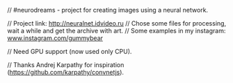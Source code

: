 // #neurodreams - project for creating images using a neural network.

// Project link: http://neuralnet.idvideo.ru
// Chose some files for processing, wait a while and get the archive with art.
// Some examples in my instagram: www.instagram.com/gummybear

// Need GPU support (now used only CPU).

// Thanks Andrej Karpathy for inspiration (https://github.com/karpathy/convnetjs).
